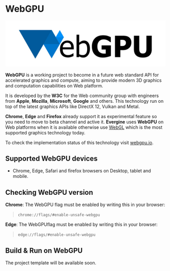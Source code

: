 # WebGPU

![WebGPU API](images/webgpu.jpg)

**WebGPU** is a working project to become in a future web standard API for accelerated graphics and compute, aiming to provide modern 3D graphics and computation capabilities on Web platform.

It is developed by the **W3C** for the Web community group with engineers from **Apple**, **Mozilla**, **Microsoft**, **Google** and others. This technology run on top of the latest graphics APIs like DirectX 12, Vulkan and Metal.

**Chrome**, **Edge** and **Firefox** already support it as experimental feature so you need to move to beta channel and active it. **Evergine** uses **WebGPU** on Web platforms when it is available otherwise use [WebGL](opengl.md) which is the most supported graphics technology today.

To check the implementation status of this technology visit [webgpu.io](https://github.com/gpuweb/gpuweb/wiki/Implementation-Status).

## Supported WebGPU devices

* Chrome, Edge, Safari and firefox browsers on Desktop, tablet and mobile.

## Checking WebGPU version

**Chrome**: The WebGPU flag must be enabled by writing this in your browser:

> `chrome://flags/#enable-unsafe-webgpu`

 **Edge**: The WebGPUflag must be enabled by writing this in your browser:

> `edge://flags/#enable-unsafe-webgpu`

## Build & Run on WebGPU

The project template will be available soon.
